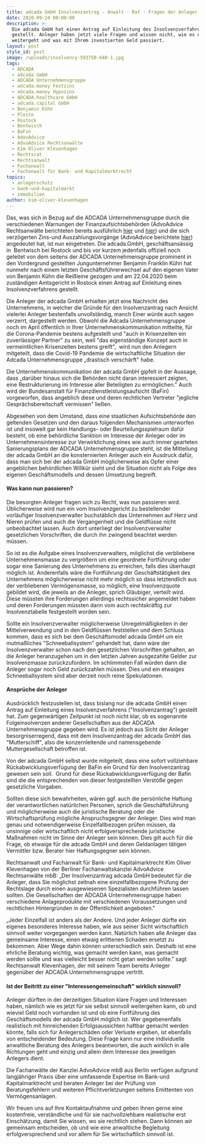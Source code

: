 ```yaml
---
title: adcada GmbH Insolvenzantrag - Anwalt - Rat - Fragen der Anleger
date: 2020-09-24 00:00:00
description: >-
  Die adcada GmbH hat einen Antrag auf Einleitung des Insolvenzverfahrens
  gestellt. Anleger haben jetzt viele Fragen und wissen nicht, wie es nun
  weitergeht und was mit Ihrem investierten Geld passiert.
layout: post
style_id: post
image: /uploads/insolvency-593750-640-1.jpg
tags:
  - ADCADA
  - adcada GmbH
  - ADCADA Unternehmensgruppe
  - adcada.money Festzins
  - adcada.money Hypozins
  - ADCADA.healthcare GmbH
  - adcada.capital GmbH
  - Benjamin Kühn
  - Pleite
  - Rostock
  - Bentwisch
  - BaFin
  - AdovAdvice
  - AdvoAdvice Rechtsanwälte
  - Kim Oliver Klevenhagen
  - Rechtsrat
  - Rechtsanwalt
  - Fachanwalt
  - Fachanwalt für Bank- und Kapitalmarktrecht
topics:
  - anlegerschutz
  - bank-und-kapitalmarkt
  - immobilien
author: kim-oliver-klevenhagen
---
```


Das, was sich in Bezug auf die ADCADA Unternehmensgruppe durch die verschiedenen Warnungen der Finanzaufsichtsbehörden (AdvoAdvice Rechtsanwälte berichteten bereits ausführlich [hier](https://advoadvice.de/blog/adcada-unternehmensgruppe-erneute-bafin-meldung-k%C3%B6nnte-anleger-beunruhigen/)&nbsp;und [hier](https://advoadvice.de/blog/adcada-healthcare-anleihe-2020-investorenwarnung-von-finanzmarktaufsicht-in-%C3%B6sterreich-ver%C3%B6ffentlicht/)) und die sich verzögerten Zins-und Auszahlungsvorgänge (AdvoAdvice berichtete [hier](https://advoadvice.de/blog/adcada-anleger-rat-vom-anwalt-was-tun-wenn-auszahlungen-ausbleiben/)) angedeutet hat, ist nun eingetreten. Die adcada.GmbH, geschäftsansässig in &nbsp;Bentwisch bei Rostock und bis vor kurzem jedenfalls offiziell noch geleitet von dem seitens der ADCADA Unternehmensgruppe prominent in den Vordergrund gestellten Jungunternehmer Benjamin Franklin Kühn hat nunmehr nach einem letzten Geschäftsführerwechsel auf den eigenen Vater von Benjamin Kühn die Rei&szlig;leine gezogen und am 22.04.2020 beim zuständigen Amtsgericht in Rostock einen Antrag auf Einleitung eines Insolvenzverfahrens gestellt.

Die Anleger der adcada GmbH erhielten jetzt eine Nachricht des Unternehmens, in welcher die Gründe für den Insolvenzantrag nach Ansicht vielerlei Anleger bestenfalls unvollständig, manch Einer würde auch sagen verzerrt, dargestellt werden. Obwohl die Adcada Unternehmensgruppe noch im April öffentlich in Ihrer Unternehmenskommunikation mitteilte, für die Corona-Pandemie bestens aufgestellt und "auch in Krisenzeiten ein zuverlässiger Partner" zu sein, weil "das eigenständige Konzept auch in vermeintlichen Krisenzeiten bestens greift", &nbsp;wird nun den Anlegern mitgeteilt, dass die Covid-19 Pandemie die wirtschaftliche Situation der Adcada Unternehmensgruppe „drastisch verschärft" habe.

Die Unternehmenskommunikation der adcada GmbH gipfelt in der Aussage, dass „darüber hinaus sich die Behörden nicht daran interessiert zeigten, eine Restrukturierung im Interesse aller Beteiligten zu ermöglichen." Auch wird der Bundesanstalt für Finanzdienstleistungsaufsicht (BaFin) vorgeworfen, dass angeblich diese und deren rechtlichen Vertreter "jegliche Gesprächsbereitschaft vermissen" lie&szlig;en.

Abgesehen von dem Umstand, dass eine staatlichen Aufsichtsbehörde den geltenden Gesetzen und den daraus folgenden Mechanismen unterworfen ist und insoweit gar kein Handlungs- oder Beurteilungsspielraum dafür besteht, ob eine behördliche Sanktion im Interesse der Anleger oder im Unternehmensinteresse zur Verwirklichung eines wie auch immer gearteten Sanierungsplans der ADCADA Unternehmensgruppe steht, ist die Mitteilung der adcada GmbH an die konsternierten Anleger auch ein Ausdruck dafür, dass man sich bei der adcada GmbH möglicherweise als Opfer einer angeblichen behördlichen Willkür sieht und die Situation nicht als Folge des eigenen Geschäftsmodells und dessen Umsetzung begreift.

#### Was kann nun passieren?

Die besorgten Anleger fragen sich zu Recht, was nun passieren wird. Üblicherweise wird nun ein vom Insolvenzgericht zu bestellender vorläufiger Insolvenzverwalter buchstäblich das Unternehmen auf Herz und Nieren prüfen und auch die Vergangenheit und die Geldflüsse nicht unbeobachtet lassen. Auch dort unterliegt der Insolvenzverwalter gesetzlichen Vorschriften, die durch ihn zwingend beachtet werden müssen.

So ist es die Aufgabe eines Insolvenzverwalters, möglichst die verbliebene Unternehmensmasse zu vergrö&szlig;ern um eine geordnete Fortführung oder sogar eine Sanierung des Unternehmens zu erreichen, falls dies überhaupt möglich ist. Anderenfalls wäre die Fortführung der Geschäftstätigkeit des Unternehmens möglicherweise nicht mehr möglich so dass letztendlich aus der verbliebenen Vermögensmasse, so möglich, eine Insolvenzquote gebildet wird, die jeweils an die Anleger, sprich Gläubiger, verteilt wird. Diese müssten ihre Forderungen allerdings rechtssicher angemeldet haben und deren Forderungen müssten dann vom auch rechtskräftig zur Insolvenztabelle festgestellt worden sein.

Sollte ein Insolvenzverwalter möglicherweise Unregelmä&szlig;igkeiten in der Mittelverwendung und in den Geldflüssen feststellen und dem Schluss kommen, dass es sich bei dem Geschäftsmodel adcada GmbH um ein mutma&szlig;liches "Schneeballsystem" gehandelt hat, dann wäre der Insolvenzverwalter schon nach den gesetzlichen Vorschriften gehalten, an die Anleger heranzugehen um in den letzten Jahren ausgezahlte Gelder zur Insolvenzmasse zurückzufordern. Im schlimmsten Fall würden dann die Anleger sogar noch Geld zurückzahlen müssen. Dies und ein etwaiges Schneeballsystem sind aber derzeit noch reine Spekulationen.

#### Ansprüche der Anleger

Ausdrücklich festzustellen ist, dass bislang nur die adcada GmbH einen Antrag auf Einleitung eines Insolvenzverfahrens ("Insolvenzantrag") gestellt hat. Zum gegenwärtigen Zeitpunkt ist noch nicht klar, ob es sogenannte Folgeinsolvenzen anderer Gesellschaften aus der ADCADA Unternehmensgruppe gegeben wird. Es ist jedoch aus Sicht der Anleger besorgniserregend, dass mit dem Insolvenzantrag der adcada GmbH das "Mutterschiff", also die konzernleitende und namensgebende Muttergesellschaft betroffen ist.

Von der adcada GmbH selbst wurde mitgeteilt, dass eine sofort vollziehbare Rückabwicklungsverfügung der BaFin ein Grund für den Insolvenzantrag gewesen sein soll.&nbsp; Grund für diese Rückabwicklungsverfügung der Bafin sind die die entsprechenden von dieser festgestellten Verstö&szlig;e gegen gesetzliche Vorgaben.

Sollten diese sich bewahrheiten, wären ggf. auch die persönliche Haftung der verantwortlichen natürlichen Personen, sprich die Geschäftsführung und möglicherweise auch die juristische Beratung oder die Wirtschaftsprüfung mögliche Anspruchsgegner der Anleger. Dies wird man genau und notwendigerweise Einzelfallbezogen prüfen müssen, da unsinnige oder wirtschaftlich nicht erfolgversprechende juristische Ma&szlig;nahmen nicht im Sinne der Anleger sein können. Dies gilt auch für die Frage, ob etwaige für die adcada GmbH und deren Geldanlagen tätigen Vermittler bzw. Berater hier Haftungsgegner sein können.

Rechtsanwalt und Fachanwalt für Bank- und Kapitalmarktrecht Kim Oliver Klevenhagen von der Berliner Fachanwaltskanzlei AdvoAdvice Rechtsanwälte mbB: „Der Insolvenzantrag adcada GmbH bedeutet für die Anleger, dass Sie möglichst zeitnah eine einzelfallbezogene Prüfung der Rechtslage durch einen ausgewiesenen Spezialisten durchführen lassen sollten. Die Gesellschaften der ADCADA Unternehmensgruppe haben verschiedene Anlageprodukte mit verschiedenen Voraussetzungen und rechtlichen Hintergründen in der Öffentlichkeit angeboten."

„Jeder Einzelfall ist anders als der Andere. Und jeder Anleger dürfte ein eigenes besonderes Interesse haben, wie aus seiner Sicht wirtschaftlich sinnvoll weiter vorgegangen werden kann. Natürlich haben alle Anleger das gemeinsame Interesse, einen etwaig erlittenen Schaden ersetzt zu bekommen. Aber Wege dahin können unterschiedlich sein. Deshalb ist eine ehrliche Beratung wichtig, was gemacht werden kann, was gemacht werden sollte und was vielleicht besser nicht getan werden sollte." sagt Rechtsanwalt Klevenhagen, der mit seinem Team bereits Anleger gegenüber der ADCADA Unternehmensgruppe vertritt.

#### Ist der Beitritt zu einer "Interessengemeinschaft" wirklich sinnvoll?

Anleger dürften in der derzeitigen Situation klare Fragen und Interessen haben, nämlich wie es jetzt für sie selbst sinnvoll weitergehen kann, ob und wieviel Geld noch vorhanden ist und ob eine Fortführung des Geschäftsmodells der adcada GmbH möglich ist. Wer gegebenenfalls realistisch mit hinreichenden Erfolgsaussichten haftbar gemacht werden könnte, falls sich für Anlegerschäden oder Verluste ergeben, ist ebenfalls von entscheidender Bedeutung. Diese Frage kann nur eine individuelle anwaltliche Beratung des Anlegers beantworten, die auch wirklich in alle Richtungen geht und einzig und allein dem Interesse des jeweiligen Anlegers dient.

Die Fachanwälte der Kanzlei AdvoAdvice mbB aus Berlin verfügen aufgrund langjähriger Praxis über eine umfassende Expertise im Bank-und Kapitalmarktrecht und beraten Anleger bei der Prüfung von Beratungsfehlern und weiteren Pflichtverletzungen seitens Emittenten von Vermögensanlagen.

Wir freuen uns auf Ihre Kontaktaufnahme und geben Ihnen gerne eine kostenfreie, verständliche und für sie nachvollziehbare realistische erst Einschätzung, damit Sie wissen, wo sie rechtlich stehen. Dann können wir gemeinsam entscheiden, ob und wie eine anwaltliche Begleitung erfolgversprechend und vor allem für Sie wirtschaftlich sinnvoll ist.